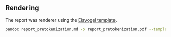 ## Rendering

The report was renderer using the [Eisvogel template](https://github.com/Wandmalfarbe/pandoc-latex-template).

```bash
pandoc report_pretokenization.md -o report_pretokenization.pdf --template ./eisvogel.latex
```
